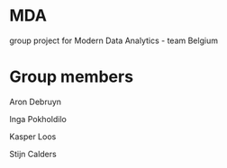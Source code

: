 # MDA
group project for Modern Data Analytics - team Belgium

# Group members
Aron Debruyn

Inga Pokholdilo

Kasper Loos

Stijn Calders
